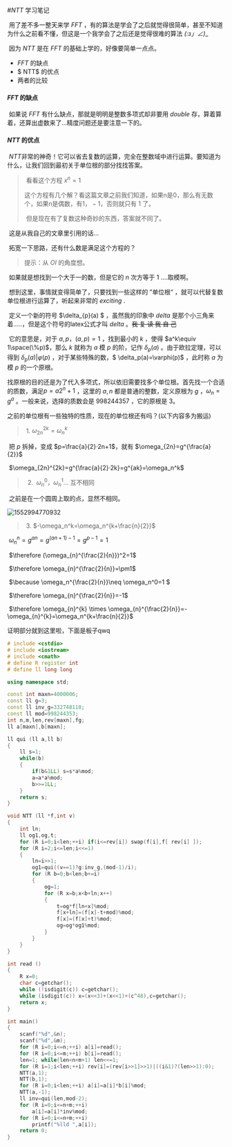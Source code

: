 #$NTT$ 学习笔记 

​	用了差不多一整天来学 $FFT$ ，有的算法是学会了之后就觉得很简单，甚至不知道为什么之前看不懂，但这是一个我学会了之后还是觉得很难的算法 _(:з」∠)__

​	因为 $NTT$ 是在 $FFT$ 的基础上学的，好像要简单一点点。  

 - $FFT$ 的缺点
 - $ NTT$ 的优点
 - 两者的比较



#### $FFT$ 的缺点

​	如果说 $FFT$ 有什么缺点，那就是明明是整数多项式却非要用 $double$ 存，算着算着，还算出虚数来了...精度问题还是要注意一下的。



#### $NTT$ 的优点

​	$NTT​$ 非常的神奇！它可以省去复数的运算，完全在整数域中进行运算。要知道为什么，让我们回到最初关于单位根的部分找找答案。

> ​	看看这个方程 $x^n=1$
>
> ​	这个方程有几个解？看这篇文章之前我们知道，如果n是0，那么有无数个，如果n是偶数，有$1，-1$，否则就只有 $1$ 了。
>
> ​	但是现在有了复数这种奇妙的东西，答案就不同了。

​	这是从我自己的文章里引用的话...

​	拓宽一下思路，还有什么数是满足这个方程的？

> 提示：从 $OI$ 的角度想。

​	如果就是想找到一个大于一的数，但是它的 $n$ 次方等于 $1$ ....取模啊。

​	想到这里，事情就变得简单了，只要找到一些这样的 ”单位根“ ，就可以代替复数单位根进行运算了，听起来非常的 $exciting$ .

​	定义一个新的符号 $\delta_{p}(a) $ ，虽然我的印象中 $delta$ 是那个小三角来着.....，但是这个符号的latex公式才叫 $delta$ 。~~我 复 读 我 自 己~~

​	它的意思是，对于 $a,p，(a,p)=1$ ，找到最小的 $k$ ，使得 $a^k\equiv 1\space(\%p)$，那么 $k$ 就称为 $a$ 模 $p$ 的阶，记作 $\delta_p(a)$ 。由于欧拉定理，可以得到  $\delta_p(a)|\varphi(p)$ ，对于某些特殊的数，$ \delta_p(a)=\varphi(p)$  ，此时称 $a$ 为模 $p$ 的一个原根。

​	找原根的目的还是为了代入多项式，所以依旧需要找多个单位根。首先找一个合适的质数，满足$p=a2^n+1$ ，这里的 $a,n$ 都是普通的整数，定义原根为 $g$ ，$\omega_n=g^a$ 。一般来说，选择的质数会是 $998244357$ ，它的原根是 $3$。

​	之前的单位根有一些独特的性质，现在的单位根还有吗？(以下内容多为搬运)

> ​	1.	$\omega_{2n}^{2k}=\omega_n^k$

​	把 $p$ 拆掉，变成 $p=\frac{a}{2}·2n+1$，就有 $\omega_{2n}=g^{\frac{a}{2}}$

​	$\omega_{2n}^{2k}=g^{\frac{a}{2}·2k}=g^{ak}=\omega_n^k$

> 	2.	​	$\omega_n^0，\omega_n^1 \dots$  互不相同

​	之前是在一个圆周上取的点，显然不相同。

![1552994770932](C:\Users\ADMINI~1\AppData\Local\Temp\1552994770932.png)

> ​	3.	$-\omega_n^k=\omega_n^{k+\frac{n}{2}}$

​	$\omega_n^n=g^{an}=g^{(an+1)-1}=g^{p-1}=1$

​	$\therefore (\omega_{n}^{\frac{2}{n}})^2=1$

​	$\therefore \omega_{n}^{\frac{2}{n}}=\pm1$

​	$\because \omega_n^{\frac{2}{n}}\neq \omega_n^0=1 $

​	$\therefore \omega_{n}^{\frac{2}{n}}=-1$

​	$\therefore \omega_{n}^{k} \times \omega_{n}^{\frac{2}{n}}=-\omega_{n}^{k}=\omega_n^{k+\frac{n}{2}}$

证明部分就到这里啦，下面是板子qwq

```c++
# include <cstdio>
# include <iostream>
# include <cmath>
# define R register int
# define ll long long

using namespace std;

const int maxn=4000006;
const ll g=3;
const ll inv_g=332748118;
const ll mod=998244353;
int n,m,len,rev[maxn],fg;
ll a[maxn],b[maxn];

ll qui (ll a,ll b)
{
    ll s=1;
    while(b)
    {
        if(b&1LL) s=s*a%mod;
        a=a*a%mod;
        b>>=1LL;
    }
    return s;
}

void NTT (ll *f,int v)
{
    int ln;
    ll og1,og,t;
    for (R i=0;i<len;++i) if(i<=rev[i]) swap(f[i],f[ rev[i] ]);
    for (R i=2;i<=len;i<<=1)
    {
        ln=i>>1;
        og1=qui((v==1)?g:inv_g,(mod-1)/i);
        for (R b=0;b<len;b+=i)
        {
            og=1;
            for (R x=b;x<b+ln;x++)
            {
                t=og*f[ln+x]%mod;
                f[x+ln]=(f[x]-t+mod)%mod;
                f[x]=(f[x]+t)%mod;
                og=og*og1%mod;
            }
        }
    }
}

int read ()
{
    R x=0;
    char c=getchar();
    while (!isdigit(c)) c=getchar();
    while (isdigit(c)) x=(x<<3)+(x<<1)+(c^48),c=getchar();
    return x;
}

int main()
{
    scanf("%d",&n);
    scanf("%d",&m);
    for (R i=0;i<=n;++i) a[i]=read();
    for (R i=0;i<=m;++i) b[i]=read();
    len=1; while(len<n+m+1) len<<=1;
    for (R i=1;i<len;++i) rev[i]=(rev[i>>1]>>1)|((i&1)?(len>>1):0);
    NTT(a,1);
    NTT(b,1);
    for (R i=0;i<len;++i) a[i]=a[i]*b[i]%mod;
    NTT(a,-1);
    ll inv=qui(len,mod-2);
    for (R i=0;i<=n+m;++i)
        a[i]=a[i]*inv%mod;
    for (R i=0;i<=n+m;++i)
        printf("%lld ",a[i]);
    return 0;
}
```



